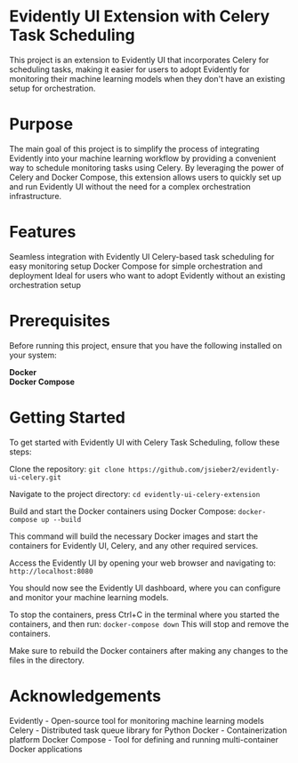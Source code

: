 # Evidently UI Extension with Celery Task Scheduling
This project is an extension to Evidently UI that incorporates Celery for scheduling tasks, making it easier for users to adopt Evidently for monitoring their machine learning models when they don't have an existing setup for orchestration.

# Purpose
The main goal of this project is to simplify the process of integrating Evidently into your machine learning workflow by providing a convenient way to schedule monitoring tasks using Celery. 
By leveraging the power of Celery and Docker Compose, this extension allows users to quickly set up and run Evidently UI without the need for a complex orchestration infrastructure.
# Features

 Seamless integration with Evidently UI
 Celery-based task scheduling for easy monitoring setup
 Docker Compose for simple orchestration and deployment
Ideal for users who want to adopt Evidently without an existing orchestration setup

# Prerequisites
Before running this project, ensure that you have the following installed on your system:

<b>Docker</b><br>
<b>Docker Compose</b>

# Getting Started
To get started with Evidently UI with Celery Task Scheduling, follow these steps:

Clone the repository:
```git clone https://github.com/jsieber2/evidently-ui-celery.git```

Navigate to the project directory:
```cd evidently-ui-celery-extension```

Build and start the Docker containers using Docker Compose:
```docker-compose up --build```

This command will build the necessary Docker images and start the containers for Evidently UI, Celery, and any other required services.

Access the Evidently UI by opening your web browser and navigating to:
```http://localhost:8080```

You should now see the Evidently UI dashboard, where you can configure and monitor your machine learning models.

To stop the containers, press Ctrl+C in the terminal where you started the containers, and then run:
```docker-compose down```
This will stop and remove the containers.


Make sure to rebuild the Docker containers after making any changes to the files in the directory.
<!-- Contributing
If you'd like to contribute to this project, please follow these steps:

Fork the repository
Create a new branch for your feature or bug fix
Make your changes and commit them with descriptive commit messages
Push your changes to your forked repository
Submit a pull request to the main repository -->

<!-- License
This project is licensed under the MIT License. -->
# Acknowledgements

Evidently - Open-source tool for monitoring machine learning models
Celery - Distributed task queue library for Python
Docker - Containerization platform
Docker Compose - Tool for defining and running multi-container Docker applications